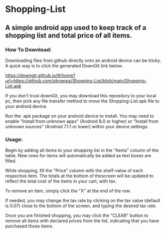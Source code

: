 # Shopping-List
A simple android app used to keep track of a shopping list and total price of all items.
----------------------------------------------------------------------------------------
### How To Download:
Downloading files from github directly onto an android device can be tricky. A quick way is to click the
generated DownGit link below:

https://downgit.github.io/#/home?url=https://github.com/pknepps/Shopping-List/blob/main/Shopping-List.apk

If you don't trust downGit, you may download this repository to your local pc, then pick any file 
transfer method to move the Shopping-List.apk  file to your android device.

Run the .apk package on your android device to install. You may need to enable "Install from unknown apps" (Android 8.0 or higher) 
or "Install from unknown sources" (Android 7.1.1 or lower) within your device settings.

### Usage:
Begin by adding all items to your shopping list in the "Items" column of the table. New rows 
for items will automatically be added as text boxes are filled.  

While shopping, fill the "Price" column with the shelf-value of each respective item. 
The totals at the bottom of thescreen will be updated to reflect the total cost of the items in your cart, with tax. 

To remove an item, simply click the "X" at the end of the row.

If needed, you may change the tax rate by clicking on the tax value (default is 0.07) close to the bottom of the 
screen, and typing the desired tax rate. 

Once you are finished shopping, you may click the "CLEAR" button to remove all items with declared prices from the list,
indicating that you have purchased those items.
